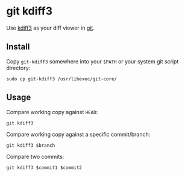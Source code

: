 # git kdiff3

Use [kdiff3](http://kdiff3.sourceforge.net/) as your diff viewer in [git](http://git-scm.com/).

## Install

Copy `git-kdiff3` somewhere into your `$PATH` or your system git script directory:

	sudo cp git-kdiff3 /usr/libexec/git-core/

## Usage

Compare working copy against `HEAD`:

	git kdiff3
	
Compare working copy against a specific commit/branch:

	git kdiff3 $branch

Compare two commits:

	git kdiff3 $commit1 $commit2
